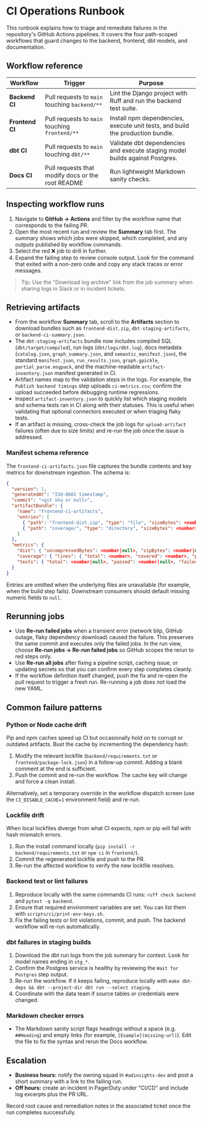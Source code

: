 # CI Operations Runbook

This runbook explains how to triage and remediate failures in the repository's GitHub Actions pipelines. It covers the four path-scoped workflows that guard changes to the backend, frontend, dbt models, and documentation.

## Workflow reference

| Workflow        | Trigger                                           | Purpose                                                                        |
| --------------- | ------------------------------------------------- | ------------------------------------------------------------------------------ |
| **Backend CI**  | Pull requests to `main` touching `backend/**`     | Lint the Django project with Ruff and run the backend test suite.              |
| **Frontend CI** | Pull requests to `main` touching `frontend/**`    | Install npm dependencies, execute unit tests, and build the production bundle. |
| **dbt CI**      | Pull requests to `main` touching `dbt/**`         | Validate dbt dependencies and execute staging model builds against Postgres.   |
| **Docs CI**     | Pull requests that modify docs or the root README | Run lightweight Markdown sanity checks.                                        |

## Inspecting workflow runs

1. Navigate to **GitHub → Actions** and filter by the workflow name that corresponds to the failing PR.
2. Open the most recent run and review the **Summary** tab first. The summary shows which jobs were skipped, which completed, and any outputs published by workflow commands.
3. Select the red ❌ job to drill in further.
4. Expand the failing step to review console output. Look for the command that exited with a non-zero code and copy any stack traces or error messages.

> Tip: Use the "Download log archive" link from the job summary when sharing logs in Slack or in incident tickets.

## Retrieving artifacts

- From the workflow **Summary** tab, scroll to the **Artifacts** section to download bundles such as `frontend-dist.zip`, `dbt-staging-artifacts`, or `backend-ci-summary.json`.
- The `dbt-staging-artifacts` bundle now includes compiled SQL (`dbt/target/compiled`), run logs (`dbt/logs/dbt.log`), docs metadata (`catalog.json`, `graph_summary.json`, and `semantic_manifest.json`), the standard `manifest.json`, `run_results.json`, `graph.gpickle`, `partial_parse.msgpack`, and the machine-readable `artifact-inventory.json` manifest generated in CI.
- Artifact names map to the validation steps in the logs. For example, the `Publish backend timings` step uploads `ci-metrics.csv`; confirm the upload succeeded before debugging runtime regressions.
- Inspect `artifact-inventory.json` to quickly list which staging models and schema tests ran in CI along with their statuses. This is useful when validating that optional connectors executed or when triaging flaky tests.
- If an artifact is missing, cross-check the job logs for `upload-artifact` failures (often due to size limits) and re-run the job once the issue is addressed.

### Manifest schema reference

The `frontend-ci-artifacts.json` file captures the bundle contents and key metrics for downstream ingestion. The schema is:

```json
{
  "version": 1,
  "generatedAt": "ISO-8601 timestamp",
  "commit": "<git sha or null>",
  "artifactBundle": {
    "name": "frontend-ci-artifacts",
    "entries": [
      { "path": "frontend-dist.zip", "type": "file", "sizeBytes": <number>, "source": "frontend/dist" },
      { "path": "coverage/", "type": "directory", "sizeBytes": <number> }
    ]
  },
  "metrics": {
    "dist": { "uncompressedBytes": <number|null>, "zipBytes": <number|null> },
    "coverage": { "lines": { "total": <number>, "covered": <number>, "pct": <number> }, ... },
    "tests": { "total": <number|null>, "passed": <number|null>, "failed": <number|null> }
  }
}
```

Entries are omitted when the underlying files are unavailable (for example, when the build step fails). Downstream consumers should default missing numeric fields to `null`.

## Rerunning jobs

- Use **Re-run failed jobs** when a transient error (network blip, GitHub outage, flaky dependency download) caused the failure. This preserves the same commit and executes only the failed jobs. In the run view, choose **Re-run jobs → Re-run failed jobs** so GitHub scopes the rerun to red steps only.
- Use **Re-run all jobs** after fixing a pipeline script, caching issue, or updating secrets so that you can confirm every step completes cleanly.
- If the workflow definition itself changed, push the fix and re-open the pull request to trigger a fresh run. Re-running a job does not load the new YAML.

## Common failure patterns

### Python or Node cache drift

Pip and npm caches speed up CI but occasionally hold on to corrupt or outdated artifacts. Bust the cache by incrementing the dependency hash:

1. Modify the relevant lockfile (`backend/requirements.txt` or `frontend/package-lock.json`) in a follow-up commit. Adding a blank comment at the end is sufficient.
2. Push the commit and re-run the workflow. The cache key will change and force a clean install.

Alternatively, set a temporary override in the workflow dispatch screen (use the `CI_DISABLE_CACHE=1` environment field) and re-run.

### Lockfile drift

When local lockfiles diverge from what CI expects, npm or pip will fail with hash mismatch errors.

1. Run the install command locally (`pip install -r backend/requirements.txt` or `npm ci` in `frontend/`).
2. Commit the regenerated lockfile and push to the PR.
3. Re-run the affected workflow to verify the new lockfile resolves.

### Backend test or lint failures

1. Reproduce locally with the same commands CI runs: `ruff check backend` and `pytest -q backend`.
2. Ensure that required environment variables are set. You can list them with `scripts/ci/print-env-keys.sh`.
3. Fix the failing tests or lint violations, commit, and push. The backend workflow will re-run automatically.

### dbt failures in staging builds

1. Download the dbt run logs from the job summary for context. Look for model names ending in `stg_*`.
2. Confirm the Postgres service is healthy by reviewing the `Wait for Postgres` step output.
3. Re-run the workflow. If it keeps failing, reproduce locally with `make dbt-deps && dbt --project-dir dbt run --select staging`.
4. Coordinate with the data team if source tables or credentials were changed.

### Markdown checker errors

- The Markdown sanity script flags headings without a space (e.g. `##Heading`) and empty links (for example, `[Example](missing-url)`). Edit the file to fix the syntax and rerun the Docs workflow.

## Escalation

- **Business hours:** notify the owning squad in `#adinsights-dev` and post a short summary with a link to the failing run.
- **Off hours:** create an incident in PagerDuty under "CI/CD" and include log excerpts plus the PR URL.

Record root cause and remediation notes in the associated ticket once the run completes successfully.
